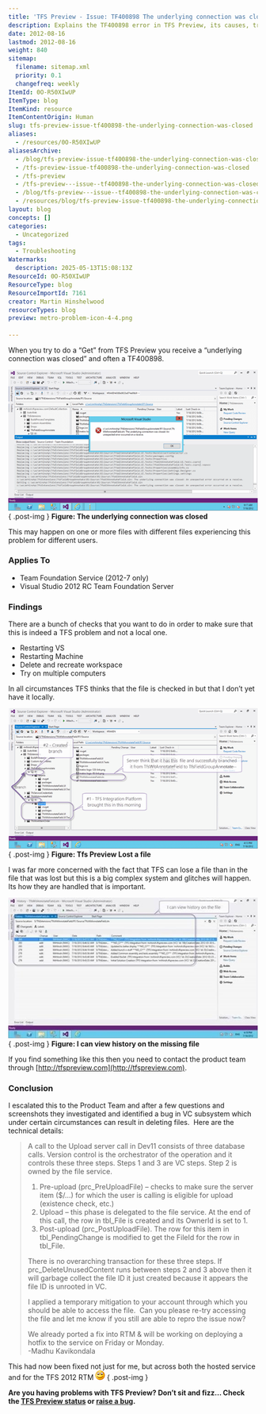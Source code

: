 ```yaml
---
title: 'TFS Preview - Issue: TF400898 The underlying connection was closed'
description: Explains the TF400898 error in TFS Preview, its causes, troubleshooting steps, and how a bug in the version control subsystem led to file loss and its resolution.
date: 2012-08-16
lastmod: 2012-08-16
weight: 840
sitemap:
  filename: sitemap.xml
  priority: 0.1
  changefreq: weekly
ItemId: 0O-R50XIwUP
ItemType: blog
ItemKind: resource
ItemContentOrigin: Human
slug: tfs-preview-issue-tf400898-the-underlying-connection-was-closed
aliases:
  - /resources/0O-R50XIwUP
aliasesArchive:
  - /blog/tfs-preview-issue-tf400898-the-underlying-connection-was-closed
  - /tfs-preview-issue-tf400898-the-underlying-connection-was-closed
  - /tfs-preview
  - /tfs-preview---issue--tf400898-the-underlying-connection-was-closed
  - /blog/tfs-preview---issue--tf400898-the-underlying-connection-was-closed
  - /resources/blog/tfs-preview-issue-tf400898-the-underlying-connection-was-closed
layout: blog
concepts: []
categories:
  - Uncategorized
tags:
  - Troubleshooting
Watermarks:
  description: 2025-05-13T15:08:13Z
ResourceId: 0O-R50XIwUP
ResourceType: blog
ResourceImportId: 7161
creator: Martin Hinshelwood
resourceTypes: blog
preview: metro-problem-icon-4-4.png

---
```

When you try to do a “Get” from TFS Preview you receive a “underlying connection was closed” and often a TF400898.

[![image](images/image_thumb49-3-3.png "image")](http://blog.hinshelwood.com/files/2012/08/image49.png)  
{ .post-img }
**Figure: The underlying connection was closed**

This may happen on one or more files with different files experiencing this problem for different users.

### Applies To

- Team Foundation Service (2012-7 only)
- Visual Studio 2012 RC Team Foundation Server

### Findings

There are a bunch of checks that you want to do in order to make sure that this is indeed a TFS problem and not a local one.

- Restarting VS
- Restarting Machine
- Delete and recreate workspace
- Try on multiple computers

In all circumstances TFS thinks that the file is checked in but that I don’t yet have it locally.

[![1](images/1_thumb-1-1.png "1")](http://blog.hinshelwood.com/files/2012/08/1.png)  
{ .post-img }
**Figure: Tfs Preview Lost a file**

I was far more concerned with the fact that TFS can lose a file than in the file that was lost but this is a big complex system and glitches will happen. Its how they are handled that is important.

[![2](images/2_thumb-2-2.jpg "2")](http://blog.hinshelwood.com/files/2012/08/2.jpg)  
{ .post-img }
**Figure: I can view history on the missing file**

If you find something like this then you need to contact the product team through [http://tfspreview.com](http://tfspreview.com).

### Conclusion

I escalated this to the Product Team and after a few questions and screenshots they investigated and identified a bug in VC subsystem which under certain circumstances can result in deleting files.  Here are the technical details:

> A call to the Upload server call in Dev11 consists of three database calls. Version control is the orchestrator of the operation and it controls these three steps. Steps 1 and 3 are VC steps. Step 2 is owned by the file service.
>
> 1. Pre-upload (prc_PreUploadFile) – checks to make sure the server item ($/…) for which the user is calling is eligible for upload (existence check, etc.)
> 2. Upload – this phase is delegated to the file service. At the end of this call, the row in tbl_File is created and its OwnerId is set to 1.
> 3. Post-upload (prc_PostUploadFile). The row for this item in tbl_PendingChange is modified to get the FileId for the row in tbl_File.
>
> There is no overarching transaction for these three steps. If prc_DeleteUnusedContent runs between steps 2 and 3 above then it will garbage collect the file ID it just created because it appears the file ID is unrooted in VC.
>
> I applied a temporary mitigation to your account through which you should be able to access the file.  Can you please re-try accessing the file and let me know if you still are able to repro the issue now?
>
> We already ported a fix into RTM & will be working on deploying a hotfix to the service on Friday or Monday.  
> \-Madhu Kavikondala

This had now been fixed not just for me, but across both the hosted service and for the TFS 2012 RTM ![Smile](images/wlEmoticon-smile1-5-5.png)
{ .post-img }

**Are you having problems with TFS Preview? Don’t sit and fizz… Check the [TFS Preview status](https://tfspreview.com/en-us/support/current-service-status/ "TFS Preview status") or [raise a bug](https://connect.microsoft.com/VisualStudio/feedback/CreateFeedback.aspx).**
